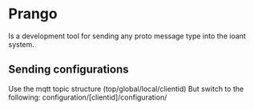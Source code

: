 # Prango
Is a development tool for sending any proto message type into the ioant system.


## Sending configurations
Use the mqtt topic structure (top/global/local/clientid)
But switch to the following: configuration/[clientid]/configuration/
